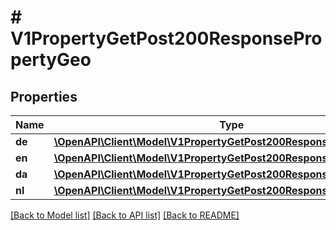 # # V1PropertyGetPost200ResponsePropertyGeo

## Properties

Name | Type | Description | Notes
------------ | ------------- | ------------- | -------------
**de** | [**\OpenAPI\Client\Model\V1PropertyGetPost200ResponsePropertyGeoDe**](V1PropertyGetPost200ResponsePropertyGeoDe.md) |  | [optional]
**en** | [**\OpenAPI\Client\Model\V1PropertyGetPost200ResponsePropertyGeoEn**](V1PropertyGetPost200ResponsePropertyGeoEn.md) |  | [optional]
**da** | [**\OpenAPI\Client\Model\V1PropertyGetPost200ResponsePropertyGeoDa**](V1PropertyGetPost200ResponsePropertyGeoDa.md) |  | [optional]
**nl** | [**\OpenAPI\Client\Model\V1PropertyGetPost200ResponsePropertyGeoNl**](V1PropertyGetPost200ResponsePropertyGeoNl.md) |  | [optional]

[[Back to Model list]](../../README.md#models) [[Back to API list]](../../README.md#endpoints) [[Back to README]](../../README.md)
